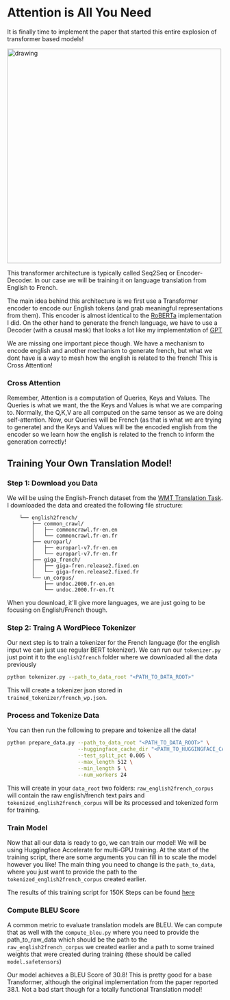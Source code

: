 # Attention is All You Need

It is finally time to implement the paper that started this entire explosion of transformer based models!

<img src="https://github.com/priyammaz/PyTorch-Adventures/blob/main/src/visuals/attention_is_all_you_need.png?raw=true" alt="drawing" width="500"/>

This transformer architecture is typically called Seq2Seq or Encoder-Decoder. In our case we will be training it on language translation from English to French. 

The main idea behind this architecture is we first use a Transformer encoder to encode our English tokens (and grab meaningful representations from them). This encoder is almost identical to the [RoBERTa](https://github.com/priyammaz/PyTorch-Adventures/tree/main/PyTorch%20for%20NLP/RoBERTa%20for%20Masked%20Language%20Models) implementation I did. On the other hand to generate the french language, we have to use a Decoder (with a causal mask) that looks a lot like my implementation of [GPT](https://github.com/priyammaz/PyTorch-Adventures/tree/main/PyTorch%20for%20NLP/GPT%20for%20Causal%20Language%20Models)

We are missing one important piece though. We have a mechanism to encode english and another mechanism to generate french, but what we dont have is a way to mesh how the english is related to the french! This is Cross Attention!

### Cross Attention
Remember, Attention is a computation of Queries, Keys and Values. The Queries is what we want, the the Keys and Values is what we are comparing to. Normally, the Q,K,V are all computed on the same tensor as we are doing self-attention. Now, our Queries will be French (as that is what we are trying to generate) and the Keys and Values will be the encoded english from the encoder so we learn how the english is related to the french to inform the generation correctly!

## Training Your Own Translation Model!

### Step 1: Download you Data
We will be using the English-French dataset from the [WMT Translation Task](https://www.statmt.org/wmt14/translation-task.html). I downloaded the data and created the following file structure:

```
    └── english2french/
        ├── common_crawl/
        │   ├── commoncrawl.fr-en.en
        │   └── commoncrawl.fr-en.fr
        ├── europarl/
        │   ├── europarl-v7.fr-en.en
        │   └── europarl-v7.fr-en.fr
        ├── giga_french/
        │   ├── giga-fren.release2.fixed.en
        │   └── giga-fren.release2.fixed.fr
        └── un_corpus/
            ├── undoc.2000.fr-en.en
            └── undoc.2000.fr-en.ft
```

When you download, it'll give more languages, we are just going to be focusing on English/French though. 

### Step 2: Traing A WordPiece Tokenizer 

Our next step is to train a tokenizer for the French language (for the english input we can just use regular BERT tokenizer). We can run our ```tokenizer.py``` just point it to the ```english2french``` folder where we downloaded all the data previously

```bash
python tokenizer.py --path_to_data_root "<PATH_TO_DATA_ROOT>"
```

This will create a tokenizer json stored in ```trained_tokenizer/french_wp.json```. 

### Process and Tokenize Data 

You can then run the following to prepare and tokenize all the data!

```bash
python prepare_data.py --path_to_data_root "<PATH_TO_DATA_ROOT>" \
                       --huggingface_cache_dir "<PATH_TO_HUGGINGFACE_CACHE_DIR>" \
                       --test_split_pct 0.005 \
                       --max_length 512 \
                       --min_length 5 \
                       --num_workers 24
```

This will create in your ```data_root``` two folders: ```raw_english2french_corpus``` will contain the raw english/french text pairs and ```tokenized_english2french_corpus``` will be its processed and tokenized form for training. 

### Train Model 
Now that all our data is ready to go, we can train our model! We will be using Huggingface Accelerate for multi-GPU training. At the start of the training script, there are some arguments you can fill in to scale the model however you like! The main thing you need to change is the ```path_to_data```, where you just want to provide the path to the ```tokenized_english2french_corpus``` created earlier. 

The results of this training script for 150K Steps can be found [here](https://api.wandb.ai/links/exploratorydataadventure/nv5i9c3z)

### Compute BLEU Score
A common metric to evaluate translation models are BLEU. We can compute that as well with the ```compute_bleu.py``` where you need to provide the path_to_raw_data which should be the path to the ```raw_english2french_corpus``` we created earlier and a path to some trained weights that were created during training (these should be called ```model.safetensors```)

Our model achieves a BLEU Score of 30.8! This is pretty good for a base Transformer, although the original implementation from the paper reported 38.1. Not a bad start though for a totally functional Translation model!